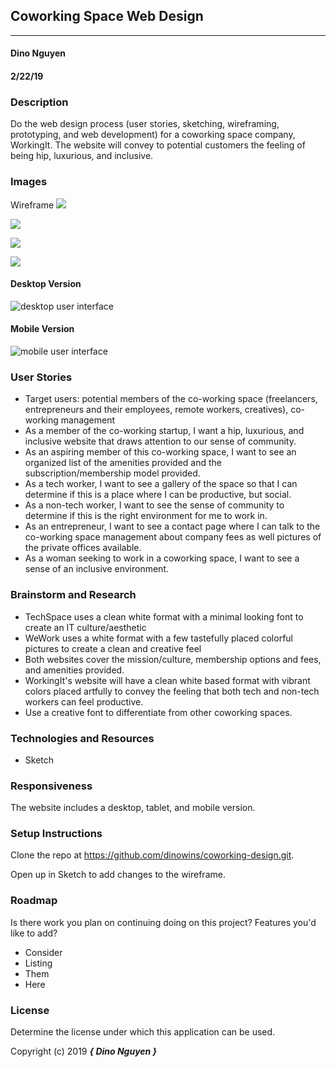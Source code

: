 ## Coworking Space Web Design
---

#### Dino Nguyen
#### 2/22/19

### Description

Do the web design process (user stories, sketching, wireframing, prototyping, and web development) for a coworking space company, WorkingIt. The website will convey to potential customers the feeling of being hip, luxurious, and inclusive.

### Images

Wireframe
![](img/landingpage-desktop.jpg)

![](img/membership.jpg)

![](img/ContactUs.jpg)

![](img/mobile.jpg)

#### Desktop Version

![desktop user interface](link-to-screenshot-here)

#### Mobile Version

![mobile user interface](link-to-screenshot-here)

### User Stories

* Target users: potential members of the co-working space (freelancers, entrepreneurs and their employees, remote workers, creatives), co-working management
* As a member of the co-working startup, I want a hip, luxurious, and inclusive website that draws attention to our sense of community.  
* As an aspiring member of this co-working space, I want to see an organized list of the amenities provided and the subscription/membership model provided.
* As a tech worker, I want to see a gallery of the space so that I can determine if this is a place where I can be productive, but social.
* As a non-tech worker, I want to see the sense of community to determine if this is the right environment for me to work in.
* As an entrepreneur, I want to see a contact page where I can talk to the co-working space management about company fees as well pictures of the private offices available.
* As a woman seeking to work in a coworking space, I want to see a sense of an inclusive environment.

### Brainstorm and Research

* TechSpace uses a clean white format with a minimal looking font to create an IT culture/aesthetic
* WeWork uses a white format with a few tastefully placed colorful pictures to create a clean and creative feel
* Both websites cover the mission/culture, membership options and fees, and amenities provided.
* WorkingIt's website will have a clean white based format with vibrant colors placed artfully to convey the feeling that both tech and non-tech workers can feel productive.  
* Use a creative font to differentiate from other coworking spaces.

### Technologies and Resources

* Sketch

### Responsiveness

The website includes a desktop, tablet, and mobile version.

### Setup Instructions

Clone the repo at https://github.com/dinowins/coworking-design.git.

Open up in Sketch to add changes to the wireframe.

### Roadmap

Is there work you plan on continuing doing on this project? Features you'd like to add?

* Consider
* Listing
* Them
* Here

### License

Determine the license under which this application can be used.

Copyright (c) 2019 **_{ Dino Nguyen }_**
